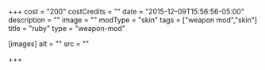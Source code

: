 +++
cost = "200"
costCredits = ""
date = "2015-12-09T15:56:56-05:00"
description = ""
image = ""
modType = "skin"
tags = ["weapon mod","skin"]
title = "ruby"
type = "weapon-mod"

[images]
  alt = ""
  src = ""

+++
